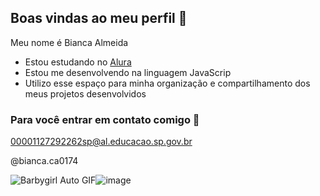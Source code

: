 ## Boas vindas ao meu perfil 👋

Meu nome é Bianca Almeida

- Estou estudando no [Alura](https://www.alura.com.br)
- Estou me desenvolvendo na linguagem JavaScrip
- Utilizo esse espaço para minha organização e compartilhamento dos meus projetos desenvolvidos

 ### Para você entrar em contato comigo 📧

 00001127292262sp@al.educacao.sp.gov.br
 
@bianca.ca0174

<img src="https://media1.tenor.com/m/CjO38G7tTyEAAAAC/barbygirl-auto.gif" alt="Barbygirl Auto GIF"/>![image](https://github.com/user-attachments/assets/030826b1-ade6-4c18-9f21-d75644fd4774)
